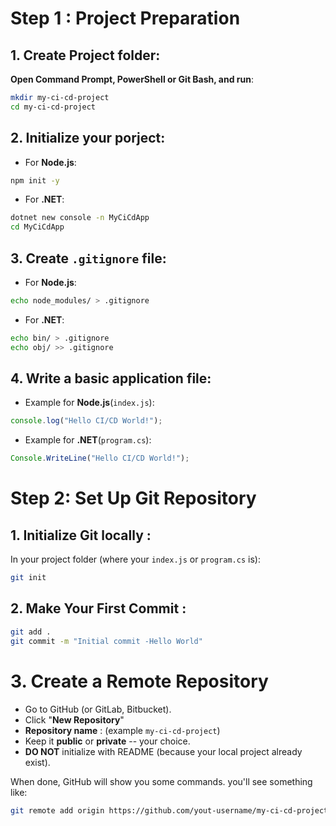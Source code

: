 # Step 1 : Project Preparation
## 1. Create Project folder:
**Open Command Prompt, PowerShell or Git Bash, and run**:
```Bash
mkdir my-ci-cd-project
cd my-ci-cd-project
```

## 2. Initialize your porject:
- For **Node.js**:
```Bash
npm init -y
```
- For **.NET**:
```Bash
dotnet new console -n MyCiCdApp
cd MyCiCdApp
```

## 3. Create `.gitignore` file:
- For **Node.js**:
```Bash
echo node_modules/ > .gitignore
```

- For **.NET**:
```Bash
echo bin/ > .gitignore
echo obj/ >> .gitignore
```

## 4. Write a basic application file:
- Example for **Node.js**(`index.js`):
```javascript
console.log("Hello CI/CD World!");
```

- Example for **.NET**(`program.cs`):
```javascript
Console.WriteLine("Hello CI/CD World!");
```


# Step 2: Set Up Git Repository 
## 1. Initialize Git locally :
In your project folder (where your `index.js` or `program.cs` is):
```Bash
git init
```

## 2. Make Your First Commit :
```Bash
git add .
git commit -m "Initial commit -Hello World"
```

# 3. Create a Remote Repository
- Go to GitHub (or GitLab, Bitbucket).
- Click "**New Repository**"
- **Repository name** : (example `my-ci-cd-project`)
- Keep it **public** or **private** -- your choice.
- **DO NOT** initialize with README (because your local project already exist).

When done, GitHub will show you some commands.
you'll see something like:

```Bash
git remote add origin https://github.com/yout-username/my-ci-cd-project.git
```
